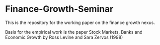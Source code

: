 # Finance-Growth-Seminar
This is the repository for the working paper on the finance growth nexus.

Basis for the empirical work is the paper Stock Markets, Banks and Economic Growth by Ross Levine and Sara Zervos (1998) 
